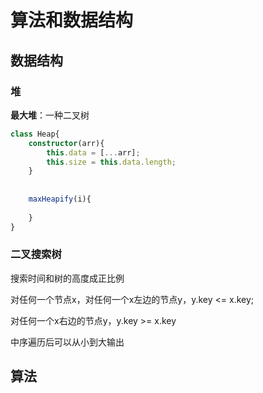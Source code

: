 # 算法和数据结构





## 数据结构



### 堆

**最大堆**：一种二叉树

```typescript
class Heap{
    constructor(arr){
        this.data = [...arr];
        this.size = this.data.length;
    }
    
    
    maxHeapify(i){
        
    }
}
```



### 二叉搜索树

搜索时间和树的高度成正比例

对任何一个节点x，对任何一个x左边的节点y，y.key <= x.key;

对任何一个x右边的节点y，y.key >= x.key

中序遍历后可以从小到大输出













## 算法

































